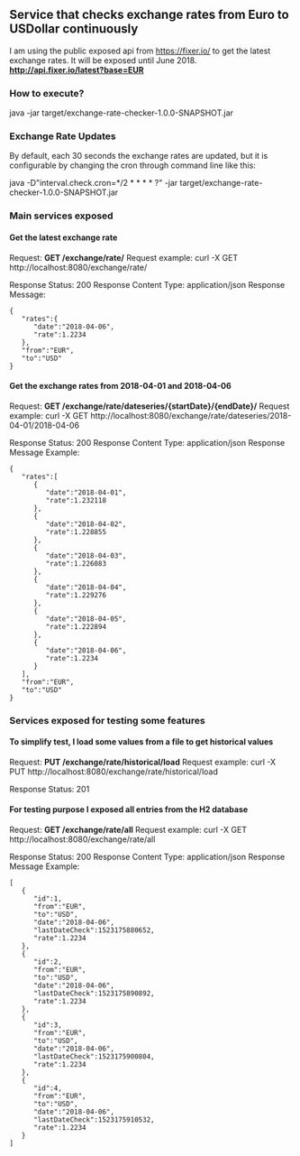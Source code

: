 ## Service that checks exchange rates from Euro to USDollar continuously
I am using the public exposed api from https://fixer.io/ to get the latest exchange rates. It will be exposed until June 2018.
**http://api.fixer.io/latest?base=EUR**

### How to execute?
java -jar target/exchange-rate-checker-1.0.0-SNAPSHOT.jar

### Exchange Rate Updates
By default, each 30 seconds the exchange rates are updated, but it is configurable by changing the cron through command line like this:

java -D"interval.check.cron=*/2 * * * * ?" -jar target/exchange-rate-checker-1.0.0-SNAPSHOT.jar

### Main services exposed
#### Get the latest exchange rate
Request: **GET /exchange/rate/**
Request example: curl -X GET http://localhost:8080/exchange/rate/

Response Status: 200
Response Content Type: application/json
Response Message:
```
{
   "rates":{
      "date":"2018-04-06",
      "rate":1.2234
   },
   "from":"EUR",
   "to":"USD"
}
```

#### Get the exchange rates from 2018-04-01 and 2018-04-06
Request: **GET /exchange/rate/dateseries/{startDate}/{endDate}/**
Request example: curl -X GET http://localhost:8080/exchange/rate/dateseries/2018-04-01/2018-04-06

Response Status: 200
Response Content Type: application/json
Response Message Example:
```
{
   "rates":[
      {
         "date":"2018-04-01",
         "rate":1.232118
      },
      {
         "date":"2018-04-02",
         "rate":1.228855
      },
      {
         "date":"2018-04-03",
         "rate":1.226083
      },
      {
         "date":"2018-04-04",
         "rate":1.229276
      },
      {
         "date":"2018-04-05",
         "rate":1.222894
      },
      {
         "date":"2018-04-06",
         "rate":1.2234
      }
   ],
   "from":"EUR",
   "to":"USD"
}
```

### Services exposed for testing some features

#### To simplify test, I load some values from a file to get historical values
Request: **PUT /exchange/rate/historical/load**
Request example: curl -X PUT http://localhost:8080/exchange/rate/historical/load

Response Status: 201

#### For testing purpose I exposed all entries from the H2 database
Request: **GET /exchange/rate/all**
Request example: curl -X GET http://localhost:8080/exchange/rate/all

Response Status: 200
Response Content Type: application/json
Response Message Example:
```
[
   {
      "id":1,
      "from":"EUR",
      "to":"USD",
      "date":"2018-04-06",
      "lastDateCheck":1523175880652,
      "rate":1.2234
   },
   {
      "id":2,
      "from":"EUR",
      "to":"USD",
      "date":"2018-04-06",
      "lastDateCheck":1523175890892,
      "rate":1.2234
   },
   {
      "id":3,
      "from":"EUR",
      "to":"USD",
      "date":"2018-04-06",
      "lastDateCheck":1523175900804,
      "rate":1.2234
   },
   {
      "id":4,
      "from":"EUR",
      "to":"USD",
      "date":"2018-04-06",
      "lastDateCheck":1523175910532,
      "rate":1.2234
   }
]
```
